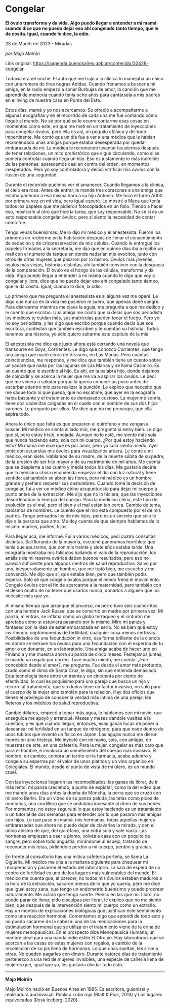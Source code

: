 # Congelar

**El óvulo transforma y da vida. Algo puedo llegar a entender a mi mamá cuando dice que no puedo dejar eso ahí congelado tanto tiempo, que le da cosita. Igual, cuando lo dice, la odio.**

23 de March de 2023 - Miradas

_por Majo Moirón_

Link original: https://laagenda.buenosaires.gob.ar/contenido/32428-congelar



Todavía era de noche. El auto que me trajo a la clínica lo manejaba un chico con una remera de tiras negras Adidas. Cuando frenamos a buscar a mi amiga, en la radio empezó a sonar Burbujas de amor, la canción que me aprendí de memoria cuando tenía ocho años para cantársela a mis padres en el living de nuestra casa en Punta del Este.




Estos días, mamá y yo nos acercamos. Se ofreció a acompañarme a algunas ecografías y en el recorrido de cada una me fue contando cómo llegué al mundo. No sé por qué se le ocurre contarme esas cosas en momentos como este, en que me metí en un tratamiento de inyecciones para congelar óvulos, pero ella es así, un poquito afásica y del todo impertinente. Me contó que un día fue a ver a una médica que le habían recomendado unas amigas porque estaba desesperada por quedar embarazada de mí. La médica le recomendó levantar las piernas después de tener relaciones, un mito prehistórico que sigue circulando, como si se pudiera controlar cuándo llega un hijo. Eso es justamente lo más increíble de las personas: aparecemos casi en contra del orden, en momentos inesperados. Pero yo soy controladora y decidí vitrificar mis óvulos con la ilusión de una seguridad.




Durante el recorrido pudimos ver el amanecer. Cuando llegamos a la clínica, el cielo era rosa. Antes de entrar, le mandé tres corazones a una amiga que estaba pariendo a esa misma hora a su hijo Antonio. Me tocó el turno A000 por primera vez en mi vida, pero igual esperé. Le mostré a Maca que tenía todos los papeles que me pidieron fotocopiados en un folio. Tiendo a hacer eso, mostrarle al otro que hice la tarea, que soy responsable. No sé si es un acto responsable congelar óvulos, pero sí siento la necesidad de contar cómo fue.




Tengo venas buenísimas. Me lo dijo mi médico y el anestesista. Fueron los primeros en recibirme en la habitación después de llenar el consentimiento de sedación y de criopreservación de mis células. Cuando le entregué los papeles firmados a la secretaria, me dijo que en quince días iba a recibir un mail con el número de tanque en donde nadarían mis ovocitos, junto con otros de otras mujeres que pasaron por lo mismo. Óvulos más jóvenes, óvulos más viejos, historias distintas, ahí también conviven con la desgracia de la comparación. El óvulo es el hongo de las células, transforma y da vida. Algo puedo llegar a entender a mi mamá cuando le digo que voy a congelar y llora, dice que no puedo dejar eso ahí congelado tanto tiempo, que le da cosita. Igual, cuando lo dice, la odio.




Lo primero que me pregunta el anestesista es si alguna vez me operé. Le digo que nunca en la vida me pusieron ni suero, que apenas doné sangre. Para distraerme mientras me clava la aguja, me pregunta a qué me dedico y le cuento que escribo. Una amiga me contó que si decís que sos periodista los médicos te cuidan más, sus matrículas pueden tocar el fuego. Pero yo no soy periodista, y les digo que escribo porque cuando decís que sos escritora, contestan que también escriben y te cuentan su historia. Todos tenemos una historia, yo sólo quiero saltarme este capítulo de la mía.




El anestesista me dice que justo ahora está cerrando una novela que transcurre en Goya, Corrientes. Le digo que conozco Corrientes, que tengo una amiga que nació cerca de Virasoro, en Las Marías. Pero cuántas coincidencias, me responde, y me dice que también tiene un cuento sobre un yacaré que nada por las lagunas de Las Marías y se llama Casimiro. Es un cuento que le escribió al hijo. Es ahí, en la palabra hijo, donde dejamos de coincidir y se acerca la mujer que me va a aspirar los óvulos. Le pedí que me viniera a saludar porque la quería conocer un poco antes de escarbar adentro mío para realizar la punción. Le explico que necesito que me saque todo lo que pueda, que no escatime, que ayer en la ecografía había bastante y el tratamiento es demasiado costoso. La mujer me sonríe, tiene dos cadenitas colgadas en el cuello con el nombre de sus dos hijos varones. Le pregunto por ellos. Me dice que no me preocupe, que ella aspira todo.




Ahora lo único que falta es que preparen el quirófano y me vengan a buscar. Mi médico se sienta al lado mío, me pregunta si estoy bien. Le digo que sí, pero estoy triste, enojada. Aunque no lo esté, me siento más sola que nunca haciendo esto, sola con mi cuerpo. ¿Por qué estoy haciendo esto? Mi mamá me dice que es por amor, pero yo solo siento miedo. Ayer pinté con acuarelas mis óvulos para visualizarlos afuera. Le conté a mi médico, eran siete. Hablamos de su madre, de la muerte súbita de su padre, de la presión de ser hijo mayor y de su matrimonio de mil años. Me cuenta que se despierta a las cuatro y media todos los días. Me gustaría decirle que la medicina china recomienda empezar el día con luz natural y tiene sentido: así también se abren las flores, pero mi médico es un hombre grande y prefiero respetar sus costumbres. Cuando tomé la decisión de congelar, fui a ver un médico chino acupunturista para dejar mi cuerpo a punto antes de la extracción. Me dijo que no lo hiciera, que las inyecciones desordenaban la energía del cuerpo. Para la medicina china, este tipo de evolución es el mal, pero el bien y el mal están tan cerca. Cambio de tema, hablamos de nombres. Le cuento que el mío está compuesto por el de mis padres. Tengo pensados los de mis hijos, pero es un secreto que solo le dije a la persona que amo. Me doy cuenta de que siempre hablamos de lo mismo: madres, padres, hijos.




Para llegar acá, me informé. Fui a varios médicos, pedí cuatro consultas distintas. Salí llorando de la mayoría, escuché panoramas horribles: que tenía que apurarme, que con mis treinta y siete años estaba tarde. Una ecografía mostraba mis folículos bailando el vals de la reproducción, los análisis de mi reserva ovárica daban buenos resultados, pero eso no parecía suficiente para algunos centros de salud reproductiva. Salvo por uno, inesperadamente un hombre, que me trató bien, me escuchó y me convenció. Me dijo que sí, que estaba bien, pero que también podía esperar. Solo sé que congelo óvulos porque el miedo frena el movimiento. Congelo óvulos con el fin de acercarme a la maternidad, pero también con el deseo oculto de no tener que usarlos nunca, donarlos a alguien que los necesite más que yo.




Al mismo tiempo que arranqué el proceso, mi perro tuvo seis cachorritos con una hembra Jack Russel que se convirtió en madre por primera vez. Mi panza, mientras, se inflaba como un globo terráqueo y el cinturón me apretaba como si estuviera pasando por lo mismo. Miro mi panza y fantaseo con la idea de estar embarazada en serio. No sé bien qué estoy invirtiendo: criptomonedas de fertilidad, cualquier cosa menos certezas. Posibilidades de una fecundación in vitro, esa forma brillante de la ciencia en donde se extraen tus óvulos para una fecundación con el esperma de tu amor o un donante, en un laboratorio. Una amiga acaba de hacer uno en Finlandia y me muestra ahora su panza de cinco meses. Festejamos juntas, le mando un regalo por correo. Tuve mucho miedo, me cuenta. ¿Fue concebido desde el amor?, me pregunta. Fue desde el amor más profundo, crudo como el clima de Santa Cruz, le digo, sin que entienda demasiado. Esta tecnología tiene entre un treinta y un cincuenta por ciento de efectividad, lo cual es poquísimo para una pareja que busca un hijo y recurre al tratamiento, que sin dudas tiene un factor invasivo, no solo para el cuerpo de la mujer sino también para la relación. Hay dos oficios que tienen el privilegio de conocer la verdad más íntima de una pareja: los fleteros y los médicos de salud reproductiva.




Cambié dólares, empecé a tomar más agua, lo hablamos con mi novio, que enseguida me apoyó y arranqué. Meses y meses dándole vueltas a la cuestión, y es que cuándo llegan, entonces, esas ganas locas de poner a descansar mi fertilidad en un tanque de nitrógeno, para que nade dentro de unos tubitos que inventó un físico en Japón. Las agujas nunca me dieron impresión sino tristeza. Me inyecté con mi novio, sola, con amigas, en muestras de arte, en una cafetería. Para la mujer, congelar es más caro que para el hombre, e involucra un sometimiento del cuerpo más invasivo. El hombre, en cambio, compra un tarrito en la farmacia, acaba adentro y congela su esperma por el valor de unos platitos y un vino orgánico en Colegiales. El mundo, desde el punto de vista de mi útero, es un mundo cruel.




Con las inyecciones llegaron las incomodidades: las ganas de llorar, de ir más lento, mi panza creciendo, a punto de explotar, como la del video que me mandó unos días antes la dueña de Moncha, la perra que se cruzó con mi perro Berlín. Era un video de su panza peluda, las tetas como picos de montañas, una cordillera que se ondulaba incesante al ritmo de sus bebés. Por momentos, no estoy segura si lo que estoy haciendo es un tratamiento o un tutorial de dos semanas para entender por lo que pasaron mis amigas con hijos. Lo que pasó mi mamá, mis hermanas, todas aquellas mujeres embarazadas que ahora no puedo dejar de clavarles la mirada, y con el único abismo de que, del quirófano, una entra sola y sale vacía. Las hormonas empiezan a caer a plomo, volvés a casa con un poquito de sangre, pero sobre todo angustia, mirándome al espejo, tratando de reconocer mis tetas, pidiéndole perdón a mi cuerpo, perdón y gracias.




En frente al consultorio hay una mítica cafetería porteña, se llama La Cigüeña. Mi médico me cita a la mañana siguiente para chequear mi recuperación y pasarme el estado del laboratorio. La sala de espera de un centro de fertilidad es uno de los lugares más vulnerables del mundo. El médico me cuenta que, al parecer, no todos mis óvulos estaban maduros a la hora de la extracción, sacaron menos de lo que yo quería, pero me dice que igual estoy sana, que tengo un endometrio buenísimo y puedo procrear naturalmente. Me aclara que tengo suerte. Pienso en las que no. Lloro, no puedo parar de llorar, pido disculpas por llorar, le explico que no me siento bien, que después de la intervención siento mi cuerpo como un extraño. Hay un montón de explicaciones biológicas que justifican este sentimiento como una reacción hormonal. Comentamos algo que aprendí de todo esto y no puedo sacarme de la cabeza: una de las medicaciones para la estimulación hormonal que se utiliza en el tratamiento viene de la orina de mujeres menopáusicas. En el prospecto dice Menopausica Humana, un nombre ideal para una banda indie estilo El Otro yo. Hay laboratorios que se acercan a las casas de estas mujeres con regalos, a cambio de la recolección de su pis lleno de hormonas. Lo que unas sueltan, les sirve a otras. No pueden pagarles con dinero. Durante catorce días de tratamiento pertenezco a una red de mujeres invisibles, una especie de cañería llena de mujeres que, igual que yo, les gustaría olvidar todo esto.




---




**Majo Moirón**




Majo Moirón nació en Buenos Aires en 1985. Es escritora, guionista y realizadora audiovisual. Publicó Lobo rojo (Blatt & Ríos, 2013) y Los lugares equivocados (Rosa Iceberg, 2020).



